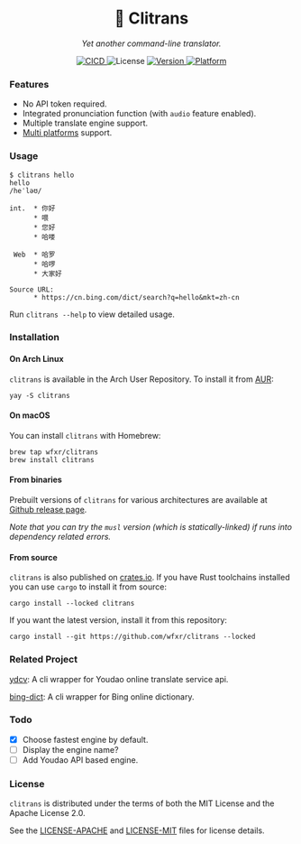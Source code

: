 <h1 align="center">🍒 Clitrans </klɪ'træns/></h1>
<p align="center">
    <em>Yet another command-line translator.</em>
<p align="center">
    <a href="https://github.com/wfxr/clitrans/actions?query=workflow%3ACICD">
        <img src="https://github.com/wfxr/clitrans/workflows/CICD/badge.svg" alt="CICD"/>
    </a>
    <img src="https://img.shields.io/crates/l/clitrans.svg" alt="License"/>
    <a href="https://crates.io/crates/clitrans">
        <img src="https://img.shields.io/crates/v/clitrans.svg?colorB=319e8c" alt="Version">
    </a>
    <a href="https://github.com/wfxr/clitrans/releases">
        <img src="https://img.shields.io/badge/platform-%20Linux%20|%20OSX%20|%20Win%20-orange.svg" alt="Platform"/>
    </a>
</p>

### Features

* No API token required.
* Integrated pronunciation function (with `audio` feature enabled).
* Multiple translate engine support.
* [Multi platforms](https://github.com/wfxr/clitrans/releases) support.

### Usage

```
$ clitrans hello
hello
/heˈləʊ/

int.  * 你好
      * 喂
      * 您好
      * 哈喽

 Web  * 哈罗
      * 哈啰
      * 大家好

Source URL:
      * https://cn.bing.com/dict/search?q=hello&mkt=zh-cn
```

Run `clitrans --help` to view detailed usage.

### Installation

#### On Arch Linux

`clitrans` is available in the Arch User Repository. To install it from [AUR](https://aur.archlinux.org/packages/clitrans):

```
yay -S clitrans
```

#### On macOS

You can install `clitrans` with Homebrew:

```
brew tap wfxr/clitrans
brew install clitrans
```

#### From binaries

Prebuilt versions of `clitrans` for various architectures are available at [Github release page](https://github.com/wfxr/clitrans/releases).

*Note that you can try the `musl` version (which is statically-linked) if runs into dependency related errors.*

#### From source

`clitrans` is also published on [crates.io](https://crates.io). If you have Rust toolchains installed you can use `cargo` to install it from source:

```
cargo install --locked clitrans
```

If you want the latest version, install it from this repository:
```
cargo install --git https://github.com/wfxr/clitrans --locked
```

### Related Project

[ydcv](https://github.com/felixonmars/ydcv): A cli wrapper for Youdao online translate service api.

[bing-dict](https://github.com/Shawyeok/bing-dict): A cli wrapper for Bing online dictionary.

### Todo

- [x] Choose fastest engine by default.
- [ ] Display the engine name?
- [ ] Add Youdao API based engine.

### License

`clitrans` is distributed under the terms of both the MIT License and the Apache License 2.0.

See the [LICENSE-APACHE](LICENSE-APACHE) and [LICENSE-MIT](LICENSE-MIT) files for license details.
